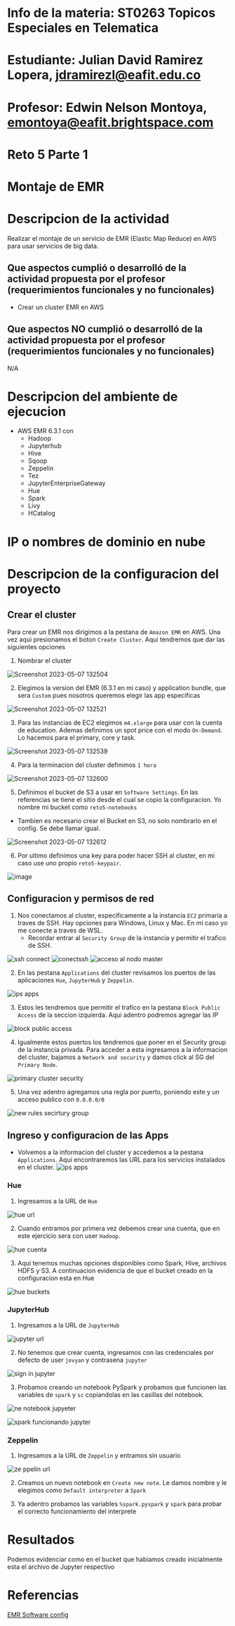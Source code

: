 # Info de la materia: ST0263 Topicos Especiales en Telematica

# Estudiante: Julian David Ramirez Lopera, jdramirezl@eafit.edu.co

# Profesor: Edwin Nelson Montoya, emontoya@eafit.brightspace.com

# Reto 5 Parte 1
# Montaje de EMR

# Descripcion de la actividad
Realizar el montaje de un servicio de EMR (Elastic Map Reduce) en AWS para usar servicios de big data.

## Que aspectos cumplió o desarrolló de la actividad propuesta por el profesor (requerimientos funcionales y no funcionales)
- Crear un cluster EMR en AWS

## Que aspectos NO cumplió o desarrolló de la actividad propuesta por el profesor (requerimientos funcionales y no funcionales)
N/A

# Descripcion del ambiente de ejecucion
- AWS EMR 6.3.1 con
    * Hadoop
    * Jupyterhub
    * Hive
    * Sqoop
    * Zeppelin
    * Tez 
    * JupyterEnterpriseGateway
    * Hue
    * Spark
    * Livy
    * HCatalog

 # IP o nombres de dominio en nube

 # Descripcion de la configuracion del proyecto

## Crear el cluster
Para crear un EMR nos dirigimos a la pestana de `Amazon EMR` en AWS. Una vez aqui presionamos el boton `Create Cluster`. Aqui tendremos que dar las siguientes opciones

1. Nombrar el cluster

![Screenshot 2023-05-07 132504](https://user-images.githubusercontent.com/65835577/236702067-14ba0500-8318-4299-ad05-9da0d3336f3f.png)

2. Elegimos la version del EMR (6.3.1 en mi caso) y application bundle, que sera `Custom` pues nosotros queremos elegir las app especificas

![Screenshot 2023-05-07 132521](https://user-images.githubusercontent.com/65835577/236702087-24c56008-016d-4aff-b0f3-95ef8613fa43.png)

3. Para las instancias de EC2 elegimos `m4.xlarge` para usar con la cuenta de education. Ademas definimos un spot price con el modo `On-Demand`. Lo hacemos para el primary, core y task.

![Screenshot 2023-05-07 132539](https://user-images.githubusercontent.com/65835577/236702091-ca34fe5b-5729-42e6-b084-5c93e3cf3001.png)

4. Para la terminacion del cluster definimos `1 hora`

![Screenshot 2023-05-07 132600](https://user-images.githubusercontent.com/65835577/236702096-76d5c756-af3a-4770-8ec6-3f1fd714344b.png)

5. Definimos el bucket de S3 a usar en `Software Settings`. En las referencias se tiene el sitio desde el cual se copio la configuracion. Yo nombre mi bucket como `reto5-notebooks`
  * Tambien es necesario crear el Bucket en S3, no solo nombrarlo en el config. Se debe llamar igual.

![Screenshot 2023-05-07 132612](https://user-images.githubusercontent.com/65835577/236702099-db15438f-4c30-463a-b46c-01b6b3c37d53.png)

6. Por ultimo definimos una key para poder hacer SSH al cluster, en mi caso use uno propio `reto5-keypair`.

![image](https://user-images.githubusercontent.com/65835577/236702124-9b746dc2-c6bb-4bf0-946a-d115e4841f9b.png)


## Configuracion y permisos de red

1. Nos conectamos al cluster, especificamente a la instancia `EC2` primaria a traves de SSH. Hay opciones para Windows, Linux y Mac. En mi caso yo me conecte a traves de WSL.
    * Recordar entrar al `Security Group` de la instancia y permitir el trafico de SSH.

![ssh connect](https://user-images.githubusercontent.com/65835577/236702148-744f7bc0-f0a4-4fb0-b6e0-eb98b92e4257.png)
![conectssh](https://user-images.githubusercontent.com/65835577/236702154-96ecadd8-966e-42dc-99ba-d7c3199578b4.png)
![acceso al nodo master](https://user-images.githubusercontent.com/65835577/236702162-9fa53795-3e20-472f-bfa4-36a5fdc368cd.png)

2. En las pestana `Applications` del cluster revisamos los puertos de las aplicaciones `Hue`, `JupyterHub` y `Zeppelin`.

![ips apps](https://user-images.githubusercontent.com/65835577/236702173-a130e3b4-741a-4912-8701-77cc82876301.png)

3. Estos les tendremos que permitir el trafico en la pestana `Block Public Access` de la seccion izquierda. Aqui adentro podremos agregar las IP

![block public access](https://user-images.githubusercontent.com/65835577/236702179-2ad11b90-65f6-4355-86d0-80750ca65cdc.png)

4. Igualmente estos puertos los tendremos que poner en el Security group de la instancia privada. Para acceder a esta ingresamos a la informacion del cluster, bajamos a `Network and security` y damos click al SG del `Primary Node`.

![primary cluster security](https://user-images.githubusercontent.com/65835577/236702210-804f564d-8142-4e33-92be-3475dda987b9.png)

5. Una vez adentro agregamos una regla por puerto, poniendo este y un acceso publico con `0.0.0.0/0`

![new rules secirtury group](https://user-images.githubusercontent.com/65835577/236702195-7c61a9fc-6f61-4e14-abd1-55ce42fca319.png)

## Ingreso y configuracion de las Apps

- Volvemos a la informacion del cluster y accedemos a la pestana `Applications`. Aqui encontraremos las URL para los servicios instalados en el cluster. 
![ips apps](https://user-images.githubusercontent.com/65835577/236713959-ff21edcd-136c-415c-8a07-c570ed9179aa.png)

### Hue
1. Ingresamos a la URL de `Hue`

![hue url](https://user-images.githubusercontent.com/65835577/236713976-006d3280-a6d6-4f72-9ccf-9e639211164c.png)

2. Cuando entramos por primera vez debemos crear una cuenta, que en este ejercicio sera con user `Hadoop`.

![hue cuenta](https://user-images.githubusercontent.com/65835577/236713972-a69c9265-72f5-4c03-8e8a-b052f2d36b30.png)

3. Aqui tenemos muchas opciones disponibles como Spark, Hive, archivos HDFS y S3. A continuacion evidencia de que el bucket creado en la configuracion esta en Hue

![hue buckets](https://user-images.githubusercontent.com/65835577/236713980-2eb549d7-6b45-4f04-8cc3-118724bb655d.png)

### JupyterHub
1. Ingresamos a la URL de `JupyterHub`

![jupyter url](https://user-images.githubusercontent.com/65835577/236713985-0527912f-2aea-4782-8d26-e472f99cc7c2.png)

2. No tenemos que crear cuenta, ingresamos con las credenciales por defecto de user `jovyan` y contrasena `jupyter`

![sign in jupyter](https://user-images.githubusercontent.com/65835577/236714428-f1efe180-6836-4f39-b70b-576ce8ea973b.png)

3. Probamos creando un notebook PySpark y probamos que funcionen las variables de `spark` y `sc` copiandolas en las casillas del notebook.

![ne notebook jupyeter](https://user-images.githubusercontent.com/65835577/236714433-4adac260-31c2-48e0-8932-fab01dbc7130.png)

![spark funcionando jupyter](https://user-images.githubusercontent.com/65835577/236714438-72ec5be5-9d25-43d1-b989-e81ef8176051.png)

### Zeppelin
1. Ingresamos a la URL de `Zeppelin` y entramos sin usuario

![ze ppelin url](https://user-images.githubusercontent.com/65835577/236714001-e5c69488-00da-4c99-a604-fd3dd2951bc0.png)

2. Creamos un nuevo notebook en `Create new note`. Le damos nombre y le elegimos como `Default interpreter` a `Spark`

3. Ya adentro probamos las variables `%spark.pyspark` y `spark` para probar el correcto funcionamiento del interprete


# Resultados
Podemos evidenciar como en el bucket que habiamos creado inicialmente esta el archivo de Jupyter respectivo


# Referencias
[EMR Software config](https://docs.aws.amazon.com/emr/latest/ReleaseGuide/emr-jupyterhub-s3.html)
